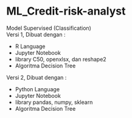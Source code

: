 # ML_Credit-risk-analyst
Model Supervised (Classification)</br>
Versi 1, Dibuat dengan :
- R Language
- Jupyter Notebook
- library C50, openxlsx, dan reshape2
- Algoritma Decision Tree

Versi 2, Dibuat dengan :
- Python Language
- Jupyter Notebook
- library pandas, numpy, sklearn
- Algoritma Decision Tree
